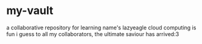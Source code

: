 # my-vault
a collaborative repository for learning
name's lazyeagle
cloud computing is fun i guess
to all my collaborators, the ultimate saviour has arrived:3
